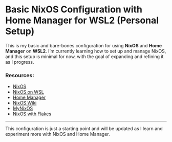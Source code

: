 # Basic NixOS Configuration with Home Manager for WSL2 (Personal Setup)

This is my basic and bare-bones configuration for using **NixOS** and **Home Manager** on **WSL2**. I’m currently learning how to set up and manage NixOS, and this setup is minimal for now, with the goal of expanding and refining it as I progress.

### Resources:
- [NixOS](https://nixos.org/)
- [NixOS on WSL](https://nix-community.github.io/NixOS-WSL/)
- [Home Manager](https://nix-community.github.io/home-manager/)
- [NixOS Wiki](https://nixos.wiki/)
- [MyNixOS](https://mynixos.com/)
- [NixOS with Flakes](https://nixos-and-flakes.thiscute.world/nixos-with-flakes/start-using-home-manager)

---

This configuration is just a starting point and will be updated as I learn and experiment more with NixOS and Home Manager.
